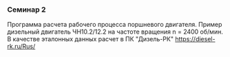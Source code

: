 ### Семинар 2


Программа расчета рабочего процесса поршневого двигателя. Пример дизельный двигатель ЧН10.2/12.2 на частоте вращения n = 2400 об/мин. В качестве эталонных данных расчет в ПК "Дизель-РК" https://diesel-rk.ru/Rus/
